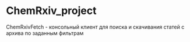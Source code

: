 # ChemRxiv_project
<p> ChemRxivFetch - консольный клиент для поиска и скачивания статей с архива по заданным фильтрам </p
